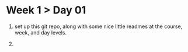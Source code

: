 # Week 1 > Day 01

1. set up this git repo, along with some nice little readmes at the course, week, and day levels.

2. 
